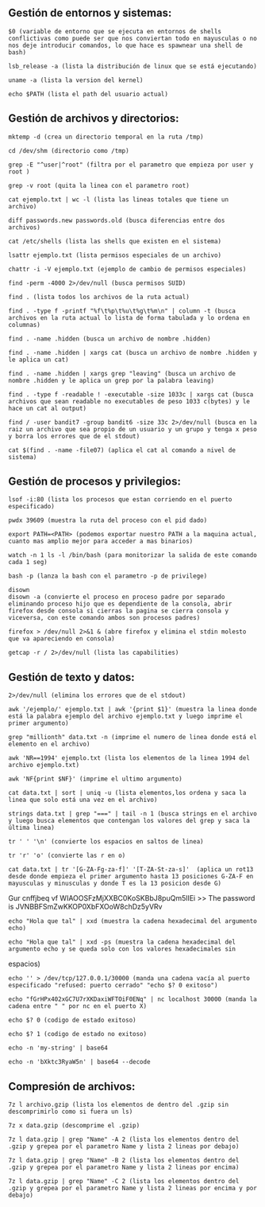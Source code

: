 ## Gestión de entornos y sistemas:

    $0 (variable de entorno que se ejecuta en entornos de shells conflictivas como puede ser que nos conviertan todo en mayusculas o no nos deje introducir comandos, lo que hace es spawnear una shell de bash)
    
    lsb_release -a (lista la distribución de linux que se está ejecutando)
    
    uname -a (lista la version del kernel)
    
    echo $PATH (lista el path del usuario actual)

## Gestión de archivos y directorios:
    
    mktemp -d (crea un directorio temporal en la ruta /tmp)
    
    cd /dev/shm (directorio como /tmp)
    
    grep -E "^user|^root" (filtra por el parametro que empieza por user y root )
    
    grep -v root (quita la linea con el parametro root)
    
    cat ejemplo.txt | wc -l (lista las lineas totales que tiene un archivo)
    
    diff passwords.new passwords.old (busca diferencias entre dos archivos)
    
    cat /etc/shells (lista las shells que existen en el sistema)
    
    lsattr ejemplo.txt (lista permisos especiales de un archivo)
    
    chattr -i -V ejemplo.txt (ejemplo de cambio de permisos especiales) 
    
    find -perm -4000 2>/dev/null (busca permisos SUID)
    
    find . (lista todos los archivos de la ruta actual)
    
    find . -type f -printf "%f\t%p\t%u\t%g\t%m\n" | column -t (busca archivos en la ruta actual lo lista de forma tabulada y lo ordena en columnas)
    
    find . -name .hidden (busca un archivo de nombre .hidden)
    
    find . -name .hidden | xargs cat (busca un archivo de nombre .hidden y le aplica un cat)
    
    find . -name .hidden | xargs grep "leaving" (busca un archivo de nombre .hidden y le aplica un grep por la palabra leaving)
    
    find . -type f -readable ! -executable -size 1033c | xargs cat (busca archivos que sean readable no executables de peso 1033 c(bytes) y le hace un cat al output)
    
    find / -user bandit7 -group bandit6 -size 33c 2>/dev/null (busca en la raiz un archivo que sea propio de un usuario y un grupo y tenga x peso y borra los errores que de el stdout)
    
    cat $(find . -name -file07) (aplica el cat al comando a nivel de sistema)

## Gestión de procesos y privilegios:

    lsof -i:80 (lista los procesos que estan corriendo en el puerto especificado)
    
    pwdx 39609 (muestra la ruta del proceso con el pid dado)
    
    export PATH=<PATH> (podemos exportar nuestro PATH a la maquina actual, cuanto mas amplio mejor para acceder a mas binarios)
    
    watch -n 1 ls -l /bin/bash (para monitorizar la salida de este comando cada 1 seg)
    
    bash -p (lanza la bash con el parametro -p de privilege)
    
    disown 
    disown -a (convierte el proceso en proceso padre por separado eliminando proceso hijo que es dependiente de la consola, abrir firefox desde consola si cierras la pagina se cierra consola y viceversa, con este comando ambos son procesos padres)
    
    firefox > /dev/null 2>&1 & (abre firefox y elimina el stdin molesto que va apareciendo en consola)
    
    getcap -r / 2>/dev/null (lista las capabilities)

## Gestión de texto y datos:
    
    2>/dev/null (elimina los errores que de el stdout)
    
    awk '/ejemplo/' ejemplo.txt | awk '{print $1}' (muestra la linea donde está la palabra ejemplo del archivo ejemplo.txt y luego imprime el primer argumento)
    
    grep "millionth" data.txt -n (imprime el numero de linea donde está el elemento en el archivo)
    
    awk 'NR==1994' ejemplo.txt (lista los elementos de la linea 1994 del archivo ejemplo.txt)
    
    awk 'NF{print $NF}' (imprime el ultimo argumento)
    
    cat data.txt | sort | uniq -u (lista elementos,los ordena y saca la linea que solo está una vez en el archivo)
    
    strings data.txt | grep "===" | tail -n 1 (busca strings en el archivo y luego busca elementos que contengan los valores del grep y saca la última linea)
    
    tr ' ' '\n' (convierte los espacios en saltos de linea)
    
    tr 'r' 'o' (convierte las r en o)
    
    cat data.txt | tr '[G-ZA-Fg-za-f]' '[T-ZA-St-za-s]'  (aplica un rot13 desde donde empieza el primer argumento hasta 13 posiciones G-ZA-F en mayusculas y minusculas y donde T es la 13 posicion desde G)
Gur cnffjbeq vf WIAOOSFzMjXXBC0KoSKBbJ8puQm5lIEi >> The password is JVNBBFSmZwKKOP0XbFXOoW8chDz5yVRv

    echo "Hola que tal" | xxd (muestra la cadena hexadecimal del argumento echo)
    
    echo "Hola que tal" | xxd -ps (muestra la cadena hexadecimal del argumento echo y se queda solo con los valores hexadecimales sin 
espacios)

    echo '' > /dev/tcp/127.0.0.1/30000 (manda una cadena vacía al puerto especificado "refused: puerto cerrado" "echo $? 0 exitoso")
    
    echo "fGrHPx402xGC7U7rXKDaxiWFTOiF0ENq" | nc localhost 30000 (manda la cadena entre " " por nc en el puerto X)
    
    echo $? 0 (codigo de estado exitoso)
    
    echo $? 1 (codigo de estado no exitoso)
    
    echo -n 'my-string' | base64
    
    echo -n 'bXktc3RyaW5n' | base64 --decode
    
## Compresión de archivos:

    7z l archivo.gzip (lista los elementos de dentro del .gzip sin descomprimirlo como si fuera un ls)
    
    7z x data.gzip (descomprime el .gzip)
    
    7z l data.gzip | grep "Name" -A 2 (lista los elementos dentro del .gzip y grepea por el parametro Name y lista 2 lineas por debajo)
    
    7z l data.gzip | grep "Name" -B 2 (lista los elementos dentro del .gzip y grepea por el parametro Name y lista 2 lineas por encima)
    
    7z l data.gzip | grep "Name" -C 2 (lista los elementos dentro del .gzip y grepea por el parametro Name y lista 2 lineas por encima y por debajo)
    
    
